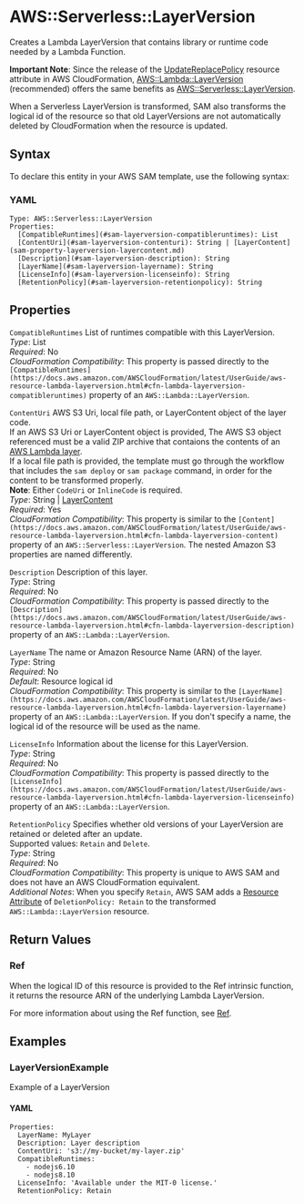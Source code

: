 # AWS::Serverless::LayerVersion<a name="sam-resource-layerversion"></a>

Creates a Lambda LayerVersion that contains library or runtime code needed by a Lambda Function\.

**Important Note**: Since the release of the [UpdateReplacePolicy](https://docs.aws.amazon.com/AWSCloudFormation/latest/UserGuide/aws-attribute-updatereplacepolicy.html) resource attribute in AWS CloudFormation, [AWS::Lambda::LayerVersion](https://docs.aws.amazon.com/AWSCloudFormation/latest/UserGuide/aws-resource-lambda-layerversion.html) \(recommended\) offers the same benefits as [AWS::Serverless::LayerVersion](#sam-resource-layerversion)\.

When a Serverless LayerVersion is transformed, SAM also transforms the logical id of the resource so that old LayerVersions are not automatically deleted by CloudFormation when the resource is updated\.

## Syntax<a name="sam-resource-layerversion-syntax"></a>

To declare this entity in your AWS SAM template, use the following syntax:

### YAML<a name="sam-resource-layerversion-syntax.yaml"></a>

```
Type: AWS::Serverless::LayerVersion
Properties:
  [CompatibleRuntimes](#sam-layerversion-compatibleruntimes): List
  [ContentUri](#sam-layerversion-contenturi): String | [LayerContent](sam-property-layerversion-layercontent.md)
  [Description](#sam-layerversion-description): String
  [LayerName](#sam-layerversion-layername): String
  [LicenseInfo](#sam-layerversion-licenseinfo): String
  [RetentionPolicy](#sam-layerversion-retentionpolicy): String
```

## Properties<a name="sam-resource-layerversion-properties"></a>

 `CompatibleRuntimes`   <a name="sam-layerversion-compatibleruntimes"></a>
List of runtimes compatible with this LayerVersion\.  
*Type*: List  
*Required*: No  
*CloudFormation Compatibility*: This property is passed directly to the `[CompatibleRuntimes](https://docs.aws.amazon.com/AWSCloudFormation/latest/UserGuide/aws-resource-lambda-layerversion.html#cfn-lambda-layerversion-compatibleruntimes)` property of an `AWS::Lambda::LayerVersion`\.

 `ContentUri`   <a name="sam-layerversion-contenturi"></a>
AWS S3 Uri, local file path, or LayerContent object of the layer code\.  
If an AWS S3 Uri or LayerContent object is provided, The AWS S3 object referenced must be a valid ZIP archive that contaions the contents of an [AWS Lambda layer](https://docs.aws.amazon.com/lambda/latest/dg/configuration-layers.html)\.  
If a local file path is provided, the template must go through the workflow that includes the `sam deploy` or `sam package` command, in order for the content to be transformed properly\.  
**Note**: Either `CodeUri` or `InlineCode` is required\.  
*Type*: String \| [LayerContent](sam-property-layerversion-layercontent.md)  
*Required*: Yes  
*CloudFormation Compatibility*: This property is similar to the `[Content](https://docs.aws.amazon.com/AWSCloudFormation/latest/UserGuide/aws-resource-lambda-layerversion.html#cfn-lambda-layerversion-content)` property of an `AWS::Serverless::LayerVersion`\. The nested Amazon S3 properties are named differently\.

 `Description`   <a name="sam-layerversion-description"></a>
Description of this layer\.  
*Type*: String  
*Required*: No  
*CloudFormation Compatibility*: This property is passed directly to the `[Description](https://docs.aws.amazon.com/AWSCloudFormation/latest/UserGuide/aws-resource-lambda-layerversion.html#cfn-lambda-layerversion-description)` property of an `AWS::Lambda::LayerVersion`\.

 `LayerName`   <a name="sam-layerversion-layername"></a>
The name or Amazon Resource Name \(ARN\) of the layer\.  
*Type*: String  
*Required*: No  
*Default*: Resource logical id  
*CloudFormation Compatibility*: This property is similar to the `[LayerName](https://docs.aws.amazon.com/AWSCloudFormation/latest/UserGuide/aws-resource-lambda-layerversion.html#cfn-lambda-layerversion-layername)` property of an `AWS::Lambda::LayerVersion`\. If you don't specify a name, the logical id of the resource will be used as the name\.

 `LicenseInfo`   <a name="sam-layerversion-licenseinfo"></a>
Information about the license for this LayerVersion\.  
*Type*: String  
*Required*: No  
*CloudFormation Compatibility*: This property is passed directly to the `[LicenseInfo](https://docs.aws.amazon.com/AWSCloudFormation/latest/UserGuide/aws-resource-lambda-layerversion.html#cfn-lambda-layerversion-licenseinfo)` property of an `AWS::Lambda::LayerVersion`\.

 `RetentionPolicy`   <a name="sam-layerversion-retentionpolicy"></a>
Specifies whether old versions of your LayerVersion are retained or deleted after an update\.  
Supported values: `Retain` and `Delete`\.  
*Type*: String  
*Required*: No  
*CloudFormation Compatibility*: This property is unique to AWS SAM and does not have an AWS CloudFormation equivalent\.  
*Additional Notes*: When you specify `Retain`, AWS SAM adds a [Resource Attribute](http://mhirayam.aka.corp.amazon.com/docs-preview/sam-gh-migration/serverless-application-model/latest/developerguide/sam-specification-resource-attributes.html) of `DeletionPolicy: Retain` to the transformed `AWS::Lambda::LayerVersion` resource\.

## Return Values<a name="sam-resource-layerversion-return-values"></a>

### Ref<a name="sam-resource-layerversion-return-values-ref"></a>

When the logical ID of this resource is provided to the Ref intrinsic function, it returns the resource ARN of the underlying Lambda LayerVersion\.

For more information about using the Ref function, see [Ref](https://docs.aws.amazon.com/AWSCloudFormation/latest/UserGuide/intrinsic-function-reference-ref.html)\. 

## Examples<a name="sam-resource-layerversion--examples"></a>

### LayerVersionExample<a name="sam-resource-layerversion--examples--layerversionexample"></a>

Example of a LayerVersion

#### YAML<a name="sam-resource-layerversion--examples--layerversionexample--yaml"></a>

```
Properties:
  LayerName: MyLayer
  Description: Layer description
  ContentUri: 's3://my-bucket/my-layer.zip'
  CompatibleRuntimes:
    - nodejs6.10
    - nodejs8.10
  LicenseInfo: 'Available under the MIT-0 license.'
  RetentionPolicy: Retain
```